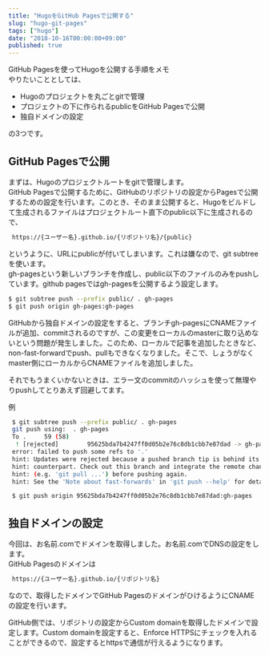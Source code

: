 ```yaml
---
title: "HugoをGitHub Pagesで公開する"
slug: "hugo-git-pages"
tags: ["hugo"]
date: "2018-10-16T00:00:00+09:00"
published: true
---
```

GitHub Pagesを使ってHugoを公開する手順をメモ  
やりたいこととしては、

- Hugoのプロジェクトを丸ごとgitで管理
- プロジェクトの下に作られるpublicをGitHub Pagesで公開
- 独自ドメインの設定

の3つです。

## GitHub Pagesで公開
まずは、Hugoのプロジェクトルートをgitで管理します。  
GitHub Pagesで公開するために、GitHubのリポジトリの設定からPagesで公開するための設定を行います。このとき、そのまま公開すると、Hugoをビルドして生成されるファイルはプロジェクトルート直下のpublic以下に生成されるので、

```bash
 https://{ユーザー名}.github.io/{リポジトリ名}/{public}
```

というように、URLにpublicが付いてしまいます。これは嫌なので、git subtreeを使います。  
gh-pagesという新しいブランチを作成し、public以下のファイルのみをpushしています。github pagesではgh-pagesを公開するよう設定します。  

```bash
$ git subtree push --prefix public/ . gh-pages
$ git push origin gh-pages:gh-pages
```

GitHubから独自ドメインの設定をすると、ブランチgh-pagesにCNAMEファイルが追加、commitされるのですが、この変更をローカルのmasterに取り込めないという問題が発生しました。このため、ローカルで記事を追加したときなど、non-fast-forwardでpush、pullもできなくなりました。そこで、しょうがなくmaster側にローカルからCNAMEファイルを追加しました。  

それでもうまくいかないときは、エラー文のcommitのハッシュを使って無理やりpushしてとりあえず回避してます。


例

```bash
 $ git subtree push --prefix public/ . gh-pages
 git push using:  . gh-pages
 To .     59 (58)
  ! [rejected]        95625bda7b4247ff0d05b2e76c8db1cbb7e87dad -> gh-pages (non-fast-forward)
 error: failed to push some refs to '.'
 hint: Updates were rejected because a pushed branch tip is behind its remote
 hint: counterpart. Check out this branch and integrate the remote changes
 hint: (e.g. 'git pull ...') before pushing again.
 hint: See the 'Note about fast-forwards' in 'git push --help' for details.
```

```bash
 $ git push origin 95625bda7b4247ff0d05b2e76c8db1cbb7e87dad:gh-pages
```

## 独自ドメインの設定
今回は、お名前.comでドメインを取得しました。お名前.comでDNSの設定をします。  
GitHub Pagesのドメインは

```bash
 https://{ユーザー名}.github.io/{リポジトリ名}
```

なので、取得したドメインでGitHub PagesのドメインがひけるようにCNAMEの設定を行います。  

GitHub側では、リポジトリの設定からCustom domainを取得したドメインで設定します。Custom domainを設定すると、Enforce HTTPSにチェックを入れることができるので、設定するとhttpsで通信が行えるようになります。  
